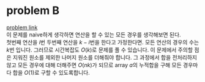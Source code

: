 # problem B
<a href="https://codeforces.com/contest/1832/problem/B">problem link</a><br>
이 문제를 naive하게 생각하면 연산을 할 수 있는 모든 경우를 생각해보면 된다. <br>
첫번째 연산을 $i$번 두번째 연산을 $k - i$번을 한다고 가정한다면. 모든 연산의 경우의 수는 $k$번 입니다.
그러므로 시간복잡도 $O(k)$로 문제를 풀 수 있습니다.
이 문제에서 주의할 점은 지워진 원소를 제외한 나머지 원소를 더해줘야 합니다. 
그 과정에서 합을 전처리하지 않고 모든 경우에 대해 더해주면 $O(nk)$가 되므로 array $a$의 누적합을 구해 모든 경우마다 합을 $O(1)$로 구할 수 있도록합니다.
